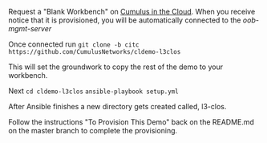 Request a "Blank Workbench" on [Cumulus in the Cloud](https://cumulusnetworks.com/try-for-free/). When you receive notice that it is provisioned, you will be automatically connected to the *oob-mgmt-server*

Once connected run
`git clone -b citc https://github.com/CumulusNetworks/cldemo-l3clos`

This will set the groundwork to copy the rest of the demo to your workbench.

Next
`cd cldemo-l3clos`
`ansible-playbook setup.yml`

After Ansible finishes a new directory gets created called, l3-clos.

Follow the instructions "To Provision This Demo" back on the README.md on the master branch to complete the provisioning. 

